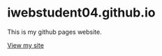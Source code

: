 # iwebstudent04.github.io
This is my github pages website.

[View my site](https://iwebstudent04.github.io/)   